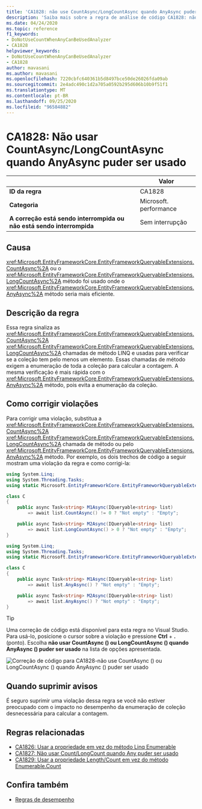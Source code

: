 ```yaml
---
title: 'CA1828: não use CountAsync/LongCountAsync quando AnyAsync puder ser usado (análise de código)'
description: 'Saiba mais sobre a regra de análise de código CA1828: não use CountAsync/LongCountAsync quando AnyAsync puder ser usado'
ms.date: 04/24/2020
ms.topic: reference
f1_keywords:
- DoNotUseCountWhenAnyCanBeUsedAnalyzer
- CA1828
helpviewer_keywords:
- DoNotUseCountWhenAnyCanBeUsedAnalyzer
- CA1828
author: mavasani
ms.author: mavasani
ms.openlocfilehash: 7220cbfc640361b5d8497bce50de26026fda09ab
ms.sourcegitcommit: 2e4adc490c1d2a705a0592b295d606b10b9f51f1
ms.translationtype: MT
ms.contentlocale: pt-BR
ms.lasthandoff: 09/25/2020
ms.locfileid: "96584882"
---
```

# <a name="ca1828-do-not-use-countasynclongcountasync-when-anyasync-can-be-used"></a>CA1828: Não usar CountAsync/LongCountAsync quando AnyAsync puder ser usado

| | Valor |
|-|-|
| **ID da regra** |CA1828|
| **Categoria** |Microsoft. performance|
| **A correção está sendo interrompida ou não está sendo interrompida** |Sem interrupção|

## <a name="cause"></a>Causa

<xref:Microsoft.EntityFrameworkCore.EntityFrameworkQueryableExtensions.CountAsync%2A> ou o <xref:Microsoft.EntityFrameworkCore.EntityFrameworkQueryableExtensions.LongCountAsync%2A> método foi usado onde o <xref:Microsoft.EntityFrameworkCore.EntityFrameworkQueryableExtensions.AnyAsync%2A> método seria mais eficiente.

## <a name="rule-description"></a>Descrição da regra

Essa regra sinaliza as <xref:Microsoft.EntityFrameworkCore.EntityFrameworkQueryableExtensions.CountAsync%2A> <xref:Microsoft.EntityFrameworkCore.EntityFrameworkQueryableExtensions.LongCountAsync%2A> chamadas de método LINQ e usadas para verificar se a coleção tem pelo menos um elemento. Essas chamadas de método exigem a enumeração de toda a coleção para calcular a contagem. A mesma verificação é mais rápida com o <xref:Microsoft.EntityFrameworkCore.EntityFrameworkQueryableExtensions.AnyAsync%2A> método, pois evita a enumeração da coleção.

## <a name="how-to-fix-violations"></a>Como corrigir violações

Para corrigir uma violação, substitua a <xref:Microsoft.EntityFrameworkCore.EntityFrameworkQueryableExtensions.CountAsync%2A> <xref:Microsoft.EntityFrameworkCore.EntityFrameworkQueryableExtensions.LongCountAsync%2A> chamada de método ou pelo <xref:Microsoft.EntityFrameworkCore.EntityFrameworkQueryableExtensions.AnyAsync%2A> método. Por exemplo, os dois trechos de código a seguir mostram uma violação da regra e como corrigi-la:

```csharp
using System.Linq;
using System.Threading.Tasks;
using static Microsoft.EntityFrameworkCore.EntityFrameworkQueryableExtensions;

class C
{
    public async Task<string> M1Async(IQueryable<string> list)
        => await list.CountAsync() != 0 ? "Not empty" : "Empty";

    public async Task<string> M2Async(IQueryable<string> list)
        => await list.LongCountAsync() > 0 ? "Not empty" : "Empty";
}
```

```csharp
using System.Linq;
using System.Threading.Tasks;
using static Microsoft.EntityFrameworkCore.EntityFrameworkQueryableExtensions;

class C
{
    public async Task<string> M1Async(IQueryable<string> list)
        => await list.AnyAsync() ? "Not empty" : "Empty";

    public async Task<string> M2Async(IQueryable<string> list)
        => await list.AnyAsync() ? "Not empty" : "Empty";
}
```

> [!TIP]
> Uma correção de código está disponível para esta regra no Visual Studio. Para usá-lo, posicione o cursor sobre a violação e pressione **Ctrl** + **.** (ponto). Escolha **não usar CountAsync () ou LongCountAsync () quando AnyAsync () puder ser usado** na lista de opções apresentada.
>
> ![Correção de código para CA1828-não use CountAsync () ou LongCountAsync () quando AnyAsync () puder ser usado](media/ca1828-codefix.png)

## <a name="when-to-suppress-warnings"></a>Quando suprimir avisos

É seguro suprimir uma violação dessa regra se você não estiver preocupado com o impacto no desempenho da enumeração de coleção desnecessária para calcular a contagem.

## <a name="related-rules"></a>Regras relacionadas

- [CA1826: Usar a propriedade em vez do método Linq Enumerable](ca1826.md)
- [CA1827: Não usar Count/LongCount quando Any puder ser usado](ca1827.md)
- [CA1829: Usar a propriedade Length/Count em vez do método Enumerable.Count](ca1829.md)

## <a name="see-also"></a>Confira também

- [Regras de desempenho](performance-warnings.md)
